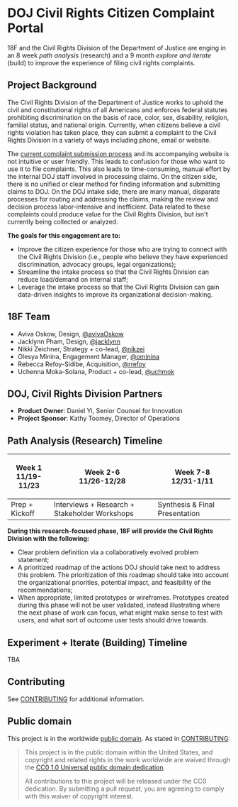 # DOJ Civil Rights Citizen Complaint Portal
18F and the Civil Rights Division of the Department of Justice are enging in an 8 week *path analysis* (research) and a 9 month *explore and iterate* (build) to improve the experience of filing civil rights complaints.   

## Project Background

The Civil Rights Division of the Department of Justice works to uphold the civil and constitutional rights of all Americans and enforces federal statutes prohibiting discrimination on the basis of race, color, sex, disability, religion, familial status, and national origin. Currently, when citizens believe a civil rights violation has taken place, they can submit a complaint to the Civil Rights Division in a variety of ways including phone, email or website.

The [current complaint submission process](https://www.justice.gov/crt/how-file-complaint) and its accompanying website is not intuitive or user friendly. This leads to confusion for those who want to use it to file complaints. This also leads to time-consuming, manual effort by the internal DOJ staff involved in processing claims. On the citizen side, there is no unified or clear method for finding information and submitting claims to DOJ. On the DOJ intake side, there are many manual, disparate processes for routing and addressing the claims, making the review and decision process labor-intensive and inefficient. Data related to these complaints could produce value for the Civil Rights Division, but isn't currently being collected or analyzed.

**The goals for this engagement are to:**
- Improve the citizen experience for those who are trying to connect with the Civil Rights Division (i.e., people who believe they have experienced discrimination, advocacy groups, legal organizations);
- Streamline the intake process so that the Civil Rights Division can reduce load/demand on internal staff;
- Leverage the intake process so that the Civil Rights Division can gain data-driven insights to improve its organizational decision-making.  

## 18F Team

- Aviva Oskow, Design, [@avivaOskow](https://github.com/AvivaOskow)
- Jacklynn Pham, Design, [@jacklynn](https://github.com/Jacklynn)
- Nikki Zeichner, Strategy + co-lead, [@nikzei](https://github.com/nikzei)
- Olesya Minina, Engagement Manager, [@ominina](https://github.com/ominina)
- Rebecca Refoy-Sidibe, Acquisition, [@rrefoy](https://github.com/rrefoy)
- Uchenna Moka-Solana, Product + co-lead, [@uchmok ](https://github.com/UchMok)

## DOJ, Civil Rights Division Partners
- **Product Owner**: Daniel Yi, Senior Counsel for Innovation 
- **Project Sponsor**: Kathy Toomey, Director of Operations

## Path Analysis (Research) Timeline

| <p align=center> Week 1 <br> 11/19-11/23 </p> | <p align=center> Week 2-6 <br> 11/26-12/28 </p> | <p align=center> Week 7-8 <br> 12/31-1/11 </p> |
| -------- | -------- | -------- |
| Prep + Kickoff | Interviews + Research + Stakeholder Workshops | Synthesis & Final Presentation |

**During this research-focused phase, 18F will provide the Civil Rights Division with the following:**

- Clear problem definition via a collaboratively evolved problem statement; 
- A prioritized roadmap of the actions DOJ should take next to address this problem. The prioritization of this roadmap should take into account the organizational priorities, potential impact, and feasibility of the recommendations;
- When appropriate, limited prototypes or wireframes. Prototypes created during this phase will not be user validated, instead illustrating where the next phase of work can focus, what might make sense to test with users, and what sort of outcome user tests should drive towards.

## Experiment + Iterate (Building) Timeline 
TBA

## Contributing

See [CONTRIBUTING](CONTRIBUTING.md) for additional information.

## Public domain

This project is in the worldwide [public domain](LICENSE.md). As stated in [CONTRIBUTING](CONTRIBUTING.md):

> This project is in the public domain within the United States, and copyright
> and related rights in the work worldwide are waived through the [CC0 1.0
> Universal public domain dedication](https://creativecommons.org/publicdomain/zero/1.0/).
>
> All contributions to this project will be released under the CC0 dedication.
> By submitting a pull request, you are agreeing to comply with this waiver of
> copyright interest.

